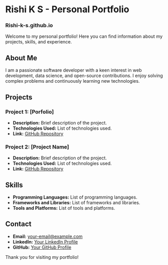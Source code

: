 # Rishi K S - Personal Portfolio
### Rishi-k-s.github.io

Welcome to my personal portfolio! Here you can find information about my projects, skills, and experience.

## About Me

I am a passionate software developer with a keen interest in web development, data science, and open-source contributions. I enjoy solving complex problems and continuously learning new technologies.

## Projects

### Project 1: [Porfolio]
- **Description:** Brief description of the project.
- **Technologies Used:** List of technologies used.
- **Link:** [GitHub Repository](#)

### Project 2: [Project Name]
- **Description:** Brief description of the project.
- **Technologies Used:** List of technologies used.
- **Link:** [GitHub Repository](#)

## Skills

- **Programming Languages:** List of programming languages.
- **Frameworks and Libraries:** List of frameworks and libraries.
- **Tools and Platforms:** List of tools and platforms.

## Contact

- **Email:** [your-email@example.com](mailto:your-email@example.com)
- **LinkedIn:** [Your LinkedIn Profile](#)
- **GitHub:** [Your GitHub Profile](#)

Thank you for visiting my portfolio!
